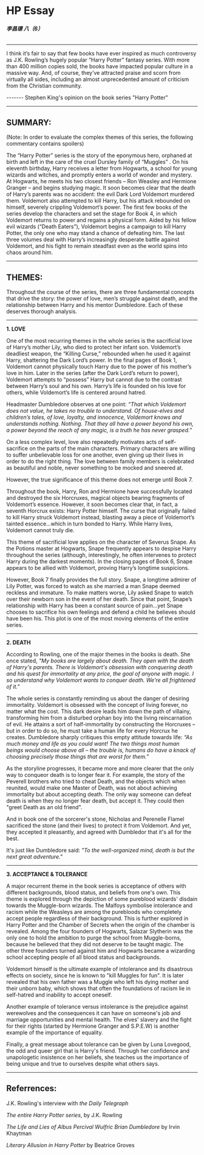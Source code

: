 # HP Essay
###### **李昌璟 八（6）**
----------------------

I think it’s fair to say that few books have ever inspired as much controversy as J.K. Rowling’s hugely popular “Harry Potter” fantasy series. With more than 400 million copies sold, the books have impacted popular culture in a massive way. And, of course, they’ve attracted praise and scorn from virtually all sides, including an almost unprecedented amount of criticism from the Christian community.

------- Stephen King's opinion on the book series "Harry Potter"

------------

## SUMMARY:

(Note: In order to evaluate the complex themes of this series, the following commentary contains spoilers)

The “Harry Potter” series is the story of the eponymous hero, orphaned at birth and left in the care of the cruel Dursley family of “Muggles” . On his eleventh birthday, Harry receives a letter from Hogwarts, a school for young wizards and witches, and promptly enters a world of wonder and mystery. At Hogwarts, he meets his two closest friends – Ron Weasley and Hermione Granger – and begins studying magic. It soon becomes clear that the death of Harry’s parents was no accident: the evil Dark Lord Voldemort murdered them. Voldemort also attempted to kill Harry, but his attack rebounded on himself, severely crippling Voldemort’s power. The first few books of the series develop the characters and set the stage for Book 4, in which Voldemort returns to power and regains a physical form. Aided by his fellow evil wizards (“Death Eaters”), Voldemort begins a campaign to kill Harry Potter, the only one who may stand a chance of defeating him. The last three volumes deal with Harry’s increasingly desperate battle against Voldemort, and his fight to remain steadfast even as the world spins into chaos around him.

---------------------------------------------

## THEMES:

Throughout the course of the series, there are three fundamental concepts that drive the story: the power of love, men’s struggle against death, and the relationship between Harry and his mentor Dumbledore. Each of these deserves thorough analysis.

-------------------

**1. LOVE**

One of the most recurring themes in the whole series is the sacrificial love of Harry’s mother Lily, who died to protect her infant son. Voldemort’s deadliest weapon, the “Killing Curse,” rebounded when he used it against Harry, shattering the Dark Lord’s power. In the final pages of Book 1, Voldemort cannot physically touch Harry due to the power of his mother’s love in him. Later in the series (after the Dark Lord’s return to power), Voldemort attempts to “possess” Harry but cannot due to the contrast between Harry’s soul and his own. Harry’s life is founded on his love for others, while Voldemort’s life is centered around hatred.

Headmaster Dumbledore observes at one point: *“That which Voldemort does not value, he takes no trouble to understand. Of house-elves and children’s tales, of love, loyalty, and innocence, Voldemort knows and understands nothing. Nothing. That they all have a power beyond his own, a power beyond the reach of any magic, is a truth he has never grasped.”*

On a less complex level, love also repeatedly motivates acts of self-sacrifice on the parts of the main characters. Primary characters are willing to suffer unbelievable loss for one another, even giving up their lives in order to do the right thing. The love between family members is celebrated as beautiful and noble, never something to be mocked and sneered at.

However, the true significance of this theme does not emerge until Book 7.

Throughout the book, Harry, Ron and Hermione have successfully located and destroyed the six Horcruxes, magical objects bearing fragments of Voldemort’s essence. However, it soon becomes clear that, in fact, a seventh Horcrux exists: Harry Potter himself. The curse that originally failed to kill Harry struck Voldemort instead, blasting away a piece of Voldemort’s tainted essence…which in turn bonded to Harry. While Harry lives, Voldemort cannot truly die.

This theme of sacrificial love applies on the character of Severus Snape. As the Potions master at Hogwarts, Snape frequently appears to despise Harry throughout the series (although, interestingly, he often intervenes to protect Harry during the darkest moments). In the closing pages of Book 6, Snape appears to be allied with Voldemort, proving Harry’s longtime suspicions.

However, Book 7 finally provides the full story. Snape, a longtime admirer of Lily Potter, was forced to watch as she married a man Snape deemed reckless and immature. To make matters worse, Lily asked Snape to watch over their newborn son in the event of her death. Since that point, Snape’s relationship with Harry has been a constant source of pain…yet Snape chooses to sacrifice his own feelings and defend a child he believes should have been his. This plot is one of the most moving elements of the entire series.

----------------------------------

**2. DEATH**

According to Rowling, one of the major themes in the books is death. She once stated, *"My books are largely about death. They open with the death of Harry's parents. There is Voldemort's obsession with conquering death and his quest for immortality at any price, the goal of anyone with magic. I so understand why Voldemort wants to conquer death. We're all frightened of it."*

The whole series is constantly reminding us about the danger of desiring immortality. Voldemort is obsessed with the concept of living forever, no matter what the cost. This dark desire leads him down the path of villainy, transforming him from a disturbed orphan boy into the living reincarnation of evil. He attains a sort of half-immortality by constructing the Horcruxes – but in order to do so, he must take a human life for every Horcrux he creates. Dumbledore sharply critiques this empty attitude towards life: *“As much money and life as you could want! The two things most human beings would choose above all – the trouble is, humans do have a knack of choosing precisely those things that are worst for them.”*

As the storyline progresses, it became more and more clearer that the only way to conqueor death is to longer fear it. For example, the story of the Peverell brothers who tried to cheat Death, and the objects which when reunited, would make one Master of Death, was not about achieving immortality but about accepting death. The only way someone can defeat death is when they no longer fear death, but accept it. They could then "greet Death as an old friend".

And in book one of the sorcerer's stone, Nicholas and Perenelle Flamel sacrificed the stone (and their lives) to protect it from Voldemort. And yet, they accepted it pleasantly, and agreed with Dumbledor that it's all for the best.

It's just like Dumbledore said: *"To the well-organized mind, death is but the next great adventure."*



-------------------------------------------

**3. ACCEPTANCE & TOLERANCE**

A major recurrent theme in the book series is acceptance of others with different backgrounds, blood status, and beliefs from one's own. This theme is explored through the depiction of some pureblood wizards' disdain towards the Muggle-born wizards. The Malfoys symbolise intolerance and racism while the Weasleys are among the purebloods who completely accept people regardless of their background. This is further explored in Harry Potter and the Chamber of Secrets when the origin of the chamber is revealed. Among the four founders of Hogwarts, Salazar Slytherin was the only one to hold the ambition to purge the school from Muggle-borns, because he believed that they did not deserve to be taught magic. The other three founders turned against him and Hogwarts became a wizarding school accepting people of all blood status and backgrounds.

Voldemort himself is the ultimate example of intolerance and its disastrous effects on society, since he is known to "kill Muggles for fun". It is later revealed that his own father was a Muggle who left his dying mother and their unborn baby, which shows that often the foundations of racism lie in self-hatred and inability to accept oneself.

Another example of tolerance versus intolerance is the prejudice against werewolves and the consequences it can have on someone's job and marriage opportunities and mental health. The elves' slavery and the fight for their rights (started by Hermione Granger and S.P.E.W) is another example of the importance of equality.

Finally, a great message about tolerance can be given by Luna Lovegood, the odd and queer girl that is Harry's friend. Through her confidence and unapologetic insistence on her beliefs, she teaches us the importance of being unique and true to ourselves despite what others says.

-------------------------

## Referrences:

J.K. Rowling's interview with *the Daily Telegraph*

*The entire Harry Potter series*, by J.K. Rowling

*The Life and Lies of Albus Percival Wulfric Brian Dumbledore* by Irvin Khaytman

*Literary Allusion in Harry Potter* by Beatrice Groves
